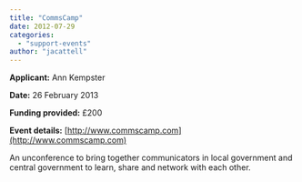 ```yaml
---
title: "CommsCamp"
date: 2012-07-29
categories: 
  - "support-events"
author: "jacattell"
---
```


**Applicant:** Ann Kempster

**Date:** 26 February 2013

**Funding provided:** £200

**Event details:** [http://www.commscamp.com](http://www.commscamp.com)

An unconference to bring together communicators in local government and central government to learn, share and network with each other.
